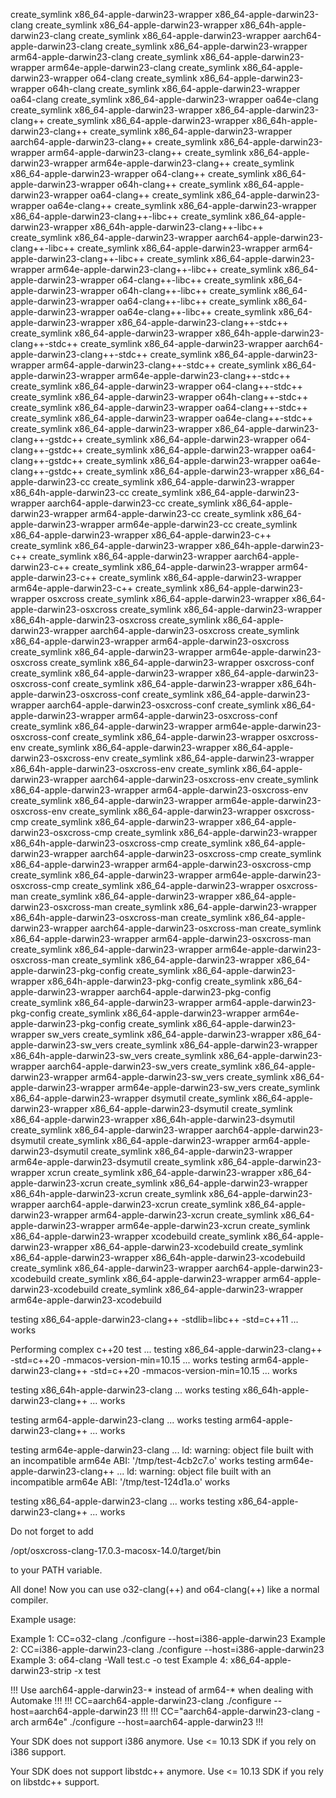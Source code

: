 create_symlink x86_64-apple-darwin23-wrapper x86_64-apple-darwin23-clang
create_symlink x86_64-apple-darwin23-wrapper x86_64h-apple-darwin23-clang
create_symlink x86_64-apple-darwin23-wrapper aarch64-apple-darwin23-clang
create_symlink x86_64-apple-darwin23-wrapper arm64-apple-darwin23-clang
create_symlink x86_64-apple-darwin23-wrapper arm64e-apple-darwin23-clang
create_symlink x86_64-apple-darwin23-wrapper o64-clang
create_symlink x86_64-apple-darwin23-wrapper o64h-clang
create_symlink x86_64-apple-darwin23-wrapper oa64-clang
create_symlink x86_64-apple-darwin23-wrapper oa64e-clang
create_symlink x86_64-apple-darwin23-wrapper x86_64-apple-darwin23-clang++
create_symlink x86_64-apple-darwin23-wrapper x86_64h-apple-darwin23-clang++
create_symlink x86_64-apple-darwin23-wrapper aarch64-apple-darwin23-clang++
create_symlink x86_64-apple-darwin23-wrapper arm64-apple-darwin23-clang++
create_symlink x86_64-apple-darwin23-wrapper arm64e-apple-darwin23-clang++
create_symlink x86_64-apple-darwin23-wrapper o64-clang++
create_symlink x86_64-apple-darwin23-wrapper o64h-clang++
create_symlink x86_64-apple-darwin23-wrapper oa64-clang++
create_symlink x86_64-apple-darwin23-wrapper oa64e-clang++
create_symlink x86_64-apple-darwin23-wrapper x86_64-apple-darwin23-clang++-libc++
create_symlink x86_64-apple-darwin23-wrapper x86_64h-apple-darwin23-clang++-libc++
create_symlink x86_64-apple-darwin23-wrapper aarch64-apple-darwin23-clang++-libc++
create_symlink x86_64-apple-darwin23-wrapper arm64-apple-darwin23-clang++-libc++
create_symlink x86_64-apple-darwin23-wrapper arm64e-apple-darwin23-clang++-libc++
create_symlink x86_64-apple-darwin23-wrapper o64-clang++-libc++
create_symlink x86_64-apple-darwin23-wrapper o64h-clang++-libc++
create_symlink x86_64-apple-darwin23-wrapper oa64-clang++-libc++
create_symlink x86_64-apple-darwin23-wrapper oa64e-clang++-libc++
create_symlink x86_64-apple-darwin23-wrapper x86_64-apple-darwin23-clang++-stdc++
create_symlink x86_64-apple-darwin23-wrapper x86_64h-apple-darwin23-clang++-stdc++
create_symlink x86_64-apple-darwin23-wrapper aarch64-apple-darwin23-clang++-stdc++
create_symlink x86_64-apple-darwin23-wrapper arm64-apple-darwin23-clang++-stdc++
create_symlink x86_64-apple-darwin23-wrapper arm64e-apple-darwin23-clang++-stdc++
create_symlink x86_64-apple-darwin23-wrapper o64-clang++-stdc++
create_symlink x86_64-apple-darwin23-wrapper o64h-clang++-stdc++
create_symlink x86_64-apple-darwin23-wrapper oa64-clang++-stdc++
create_symlink x86_64-apple-darwin23-wrapper oa64e-clang++-stdc++
create_symlink x86_64-apple-darwin23-wrapper x86_64-apple-darwin23-clang++-gstdc++
create_symlink x86_64-apple-darwin23-wrapper o64-clang++-gstdc++
create_symlink x86_64-apple-darwin23-wrapper oa64-clang++-gstdc++
create_symlink x86_64-apple-darwin23-wrapper oa64e-clang++-gstdc++
create_symlink x86_64-apple-darwin23-wrapper x86_64-apple-darwin23-cc
create_symlink x86_64-apple-darwin23-wrapper x86_64h-apple-darwin23-cc
create_symlink x86_64-apple-darwin23-wrapper aarch64-apple-darwin23-cc
create_symlink x86_64-apple-darwin23-wrapper arm64-apple-darwin23-cc
create_symlink x86_64-apple-darwin23-wrapper arm64e-apple-darwin23-cc
create_symlink x86_64-apple-darwin23-wrapper x86_64-apple-darwin23-c++
create_symlink x86_64-apple-darwin23-wrapper x86_64h-apple-darwin23-c++
create_symlink x86_64-apple-darwin23-wrapper aarch64-apple-darwin23-c++
create_symlink x86_64-apple-darwin23-wrapper arm64-apple-darwin23-c++
create_symlink x86_64-apple-darwin23-wrapper arm64e-apple-darwin23-c++
create_symlink x86_64-apple-darwin23-wrapper osxcross
create_symlink x86_64-apple-darwin23-wrapper x86_64-apple-darwin23-osxcross
create_symlink x86_64-apple-darwin23-wrapper x86_64h-apple-darwin23-osxcross
create_symlink x86_64-apple-darwin23-wrapper aarch64-apple-darwin23-osxcross
create_symlink x86_64-apple-darwin23-wrapper arm64-apple-darwin23-osxcross
create_symlink x86_64-apple-darwin23-wrapper arm64e-apple-darwin23-osxcross
create_symlink x86_64-apple-darwin23-wrapper osxcross-conf
create_symlink x86_64-apple-darwin23-wrapper x86_64-apple-darwin23-osxcross-conf
create_symlink x86_64-apple-darwin23-wrapper x86_64h-apple-darwin23-osxcross-conf
create_symlink x86_64-apple-darwin23-wrapper aarch64-apple-darwin23-osxcross-conf
create_symlink x86_64-apple-darwin23-wrapper arm64-apple-darwin23-osxcross-conf
create_symlink x86_64-apple-darwin23-wrapper arm64e-apple-darwin23-osxcross-conf
create_symlink x86_64-apple-darwin23-wrapper osxcross-env
create_symlink x86_64-apple-darwin23-wrapper x86_64-apple-darwin23-osxcross-env
create_symlink x86_64-apple-darwin23-wrapper x86_64h-apple-darwin23-osxcross-env
create_symlink x86_64-apple-darwin23-wrapper aarch64-apple-darwin23-osxcross-env
create_symlink x86_64-apple-darwin23-wrapper arm64-apple-darwin23-osxcross-env
create_symlink x86_64-apple-darwin23-wrapper arm64e-apple-darwin23-osxcross-env
create_symlink x86_64-apple-darwin23-wrapper osxcross-cmp
create_symlink x86_64-apple-darwin23-wrapper x86_64-apple-darwin23-osxcross-cmp
create_symlink x86_64-apple-darwin23-wrapper x86_64h-apple-darwin23-osxcross-cmp
create_symlink x86_64-apple-darwin23-wrapper aarch64-apple-darwin23-osxcross-cmp
create_symlink x86_64-apple-darwin23-wrapper arm64-apple-darwin23-osxcross-cmp
create_symlink x86_64-apple-darwin23-wrapper arm64e-apple-darwin23-osxcross-cmp
create_symlink x86_64-apple-darwin23-wrapper osxcross-man
create_symlink x86_64-apple-darwin23-wrapper x86_64-apple-darwin23-osxcross-man
create_symlink x86_64-apple-darwin23-wrapper x86_64h-apple-darwin23-osxcross-man
create_symlink x86_64-apple-darwin23-wrapper aarch64-apple-darwin23-osxcross-man
create_symlink x86_64-apple-darwin23-wrapper arm64-apple-darwin23-osxcross-man
create_symlink x86_64-apple-darwin23-wrapper arm64e-apple-darwin23-osxcross-man
create_symlink x86_64-apple-darwin23-wrapper x86_64-apple-darwin23-pkg-config
create_symlink x86_64-apple-darwin23-wrapper x86_64h-apple-darwin23-pkg-config
create_symlink x86_64-apple-darwin23-wrapper aarch64-apple-darwin23-pkg-config
create_symlink x86_64-apple-darwin23-wrapper arm64-apple-darwin23-pkg-config
create_symlink x86_64-apple-darwin23-wrapper arm64e-apple-darwin23-pkg-config
create_symlink x86_64-apple-darwin23-wrapper sw_vers
create_symlink x86_64-apple-darwin23-wrapper x86_64-apple-darwin23-sw_vers
create_symlink x86_64-apple-darwin23-wrapper x86_64h-apple-darwin23-sw_vers
create_symlink x86_64-apple-darwin23-wrapper aarch64-apple-darwin23-sw_vers
create_symlink x86_64-apple-darwin23-wrapper arm64-apple-darwin23-sw_vers
create_symlink x86_64-apple-darwin23-wrapper arm64e-apple-darwin23-sw_vers
create_symlink x86_64-apple-darwin23-wrapper dsymutil
create_symlink x86_64-apple-darwin23-wrapper x86_64-apple-darwin23-dsymutil
create_symlink x86_64-apple-darwin23-wrapper x86_64h-apple-darwin23-dsymutil
create_symlink x86_64-apple-darwin23-wrapper aarch64-apple-darwin23-dsymutil
create_symlink x86_64-apple-darwin23-wrapper arm64-apple-darwin23-dsymutil
create_symlink x86_64-apple-darwin23-wrapper arm64e-apple-darwin23-dsymutil
create_symlink x86_64-apple-darwin23-wrapper xcrun
create_symlink x86_64-apple-darwin23-wrapper x86_64-apple-darwin23-xcrun
create_symlink x86_64-apple-darwin23-wrapper x86_64h-apple-darwin23-xcrun
create_symlink x86_64-apple-darwin23-wrapper aarch64-apple-darwin23-xcrun
create_symlink x86_64-apple-darwin23-wrapper arm64-apple-darwin23-xcrun
create_symlink x86_64-apple-darwin23-wrapper arm64e-apple-darwin23-xcrun
create_symlink x86_64-apple-darwin23-wrapper xcodebuild
create_symlink x86_64-apple-darwin23-wrapper x86_64-apple-darwin23-xcodebuild
create_symlink x86_64-apple-darwin23-wrapper x86_64h-apple-darwin23-xcodebuild
create_symlink x86_64-apple-darwin23-wrapper aarch64-apple-darwin23-xcodebuild
create_symlink x86_64-apple-darwin23-wrapper arm64-apple-darwin23-xcodebuild
create_symlink x86_64-apple-darwin23-wrapper arm64e-apple-darwin23-xcodebuild


testing x86_64-apple-darwin23-clang++ -stdlib=libc++ -std=c++11 ... works

Performing complex c++20 test ...
testing x86_64-apple-darwin23-clang++ -std=c++20 -mmacos-version-min=10.15 ... works
testing arm64-apple-darwin23-clang++ -std=c++20 -mmacos-version-min=10.15 ... works

testing x86_64h-apple-darwin23-clang ... works
testing x86_64h-apple-darwin23-clang++ ... works

testing arm64-apple-darwin23-clang ... works
testing arm64-apple-darwin23-clang++ ... works

testing arm64e-apple-darwin23-clang ... ld: warning: object file built with an incompatible arm64e ABI: '/tmp/test-4cb2c7.o'
works
testing arm64e-apple-darwin23-clang++ ... ld: warning: object file built with an incompatible arm64e ABI: '/tmp/test-124d1a.o'
works

testing x86_64-apple-darwin23-clang ... works
testing x86_64-apple-darwin23-clang++ ... works

Do not forget to add

/opt/osxcross-clang-17.0.3-macosx-14.0/target/bin

to your PATH variable.

All done! Now you can use o32-clang(++) and o64-clang(++) like a normal compiler.

Example usage:

Example 1: CC=o32-clang ./configure --host=i386-apple-darwin23
Example 2: CC=i386-apple-darwin23-clang ./configure --host=i386-apple-darwin23
Example 3: o64-clang -Wall test.c -o test
Example 4: x86_64-apple-darwin23-strip -x test

!!! Use aarch64-apple-darwin23-* instead of arm64-* when dealing with Automake !!!
!!! CC=aarch64-apple-darwin23-clang ./configure --host=aarch64-apple-darwin23 !!!
!!! CC="aarch64-apple-darwin23-clang -arch arm64e" ./configure --host=aarch64-apple-darwin23 !!!

Your SDK does not support i386 anymore.
Use <= 10.13 SDK if you rely on i386 support.

Your SDK does not support libstdc++ anymore.
Use <= 10.13 SDK if you rely on libstdc++ support.
